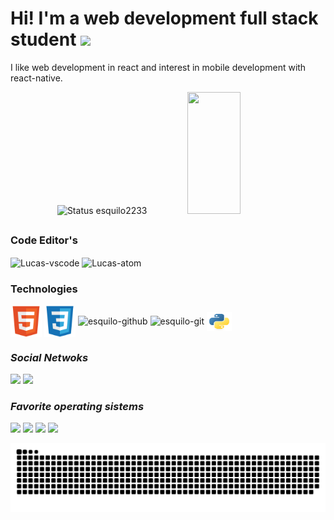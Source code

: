 <h1 align="left">Hi! I'm a web development full stack student <img src="https://raw.githubusercontent.com/kaueMarques/kaueMarques/master/hi.gif" height="30px"></h1>
<p>I like web development in react and interest in mobile development with react-native.</p>

<div align="center">  
  <img width="49%" height="195px" src="https://github-readme-stats.vercel.app/api?username=esquilo2233&show_icons=true&count_private=true&hide_border=true&theme=tokyonight&bg_color=0d1117&hide_rank=true" alt="Status esquilo2233" /> 
  <img width="41%" height="195px" src="https://github-readme-stats.vercel.app/api/top-langs/?username=esquilo2233&layout=compact&hide_border=true&theme=tokyonight&bg_color=0d1117" />
</div>

##

<h3>Code Editor's</h3>

<div style="display: inline_block">
  <img align="center" alt="Lucas-vscode" height="50" src="https://cdn.jsdelivr.net/gh/devicons/devicon/icons/vscode/vscode-original.svg" />
  <img align="center" alt="Lucas-atom" height="50" src="https://cdn.jsdelivr.net/gh/devicons/devicon/icons/atom/atom-original.svg" />
</div>

<h3>Technologies</h3>
 
<div style="display: inline_block">
  <!--<img align="center" alt="Henry-Js" height="30" width="40" src="https://raw.githubusercontent.com/devicons/devicon/master/icons/javascript/javascript-plain.svg">-->
  <img align="center" alt="esquilo-HTML" height="50" src="https://raw.githubusercontent.com/devicons/devicon/master/icons/html5/html5-original.svg">
  <img align="center" alt="esquilo-CSS" height="50" src="https://raw.githubusercontent.com/devicons/devicon/master/icons/css3/css3-original.svg">
    <img align="center" alt="esquilo-github" height="50" src="https://cdn.jsdelivr.net/gh/devicons/devicon/icons/github/github-original.svg" />
    <img align="center" alt="esquilo-git" height="50" src="https://cdn.jsdelivr.net/gh/devicons/devicon/icons/git/git-original.svg" />
  <img align="center" alt="esquilo-Python" height="30" width="40" src="https://raw.githubusercontent.com/devicons/devicon/master/icons/python/python-original.svg">
</div>
 
<div> 
  <a><h3><i>Social Netwoks</i></h3></a>
  <p><a href="https://www.instagram.com/esquilo2233/" target="_blank"><img src="https://img.shields.io/badge/-Instagram-%23E4405F?style=for-the-badge&logo=instagram&logoColor=white" target="_blank"></a>
 	<a href="https://www.twitch.tv/esquilo2233" target="_blank"><img src="https://img.shields.io/badge/Twitch-9146FF?style=for-the-badge&logo=twitch&logoColor=white" target="_blank"></a>
  <!--<a href="" target="_blank"><img src="https://img.shields.io/badge/-LinkedIn-%230077B5?style=for-the-badge&logo=linkedin&logoColor=white" target="_blank"></a>
  <a href="https://github.com/ludvikcruz" target="_blank"><img src="https://img.shields.io/badge/GitHub-100000?style=for-the-badge&logo=github&logoColor=white" target="_blank"></a></p>-->
  
  <a><h3><i>Favorite operating sistems</i></h3></a>
  <a href="https://linuxmint.com/" target="_blank"><img src="https://img.shields.io/badge/Linux_Mint-87CF3E?style=for-the-badge&logo=linux-mint&logoColor=white" target="_blank"></a>
  <a href="https://ubuntu.com/" target="_blank"><img src="https://img.shields.io/badge/Ubuntu-E95420?style=for-the-badge&logo=ubuntu&logoColor=white" target="_blank"></a>
  <a href="https://www.kali.org/" target="_blank"><img src="https://img.shields.io/badge/Kali_Linux-557C94?style=for-the-badge&logo=kali-linux&logoColor=white" target="_blank"></a>
  <a href="[https://www.kali.org/](https://zorin.com/os/)" target="_blank"><img src="https://img.shields.io/badge/Zorin%20OS-0CC1F3?style=for-the-badge&logo=zorin&logoColor=white" target="_blank"></a>
</div>

<!--
<h3>Profile Views</h3>

![](https://komarev.com/ghpvc/?username=henriqueolivgp&style=plastic)
-->

<picture>
  <source media="(prefers-color-scheme: dark)" srcset="https://github.com/esquilo2233/esquilo2233/blob/output/github-contribution-grid-snake-dark.svg">
  <source media="(prefers-color-scheme: light)" srcset="https://github.com/esquilo2233/esquilo2233/blob/output/github-contribution-grid-snake.svg">
  <img alt="git hub Snack" src="https://github.com/esquilo2233/esquilo2233/blob/output/github-contribution-grid-snake.svg">
</picture>

